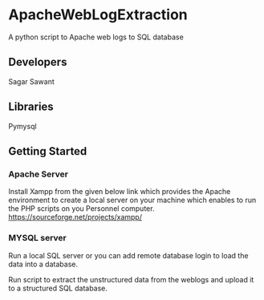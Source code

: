 # ApacheWebLogExtraction
A python script to Apache web logs to SQL database                               

## Developers
Sagar Sawant

## Libraries
Pymysql

## Getting Started
### Apache Server
Install Xampp from the given below link which provides the Apache environment to create a local server on your machine which enables to run the PHP scripts on you Personnel computer. https://sourceforge.net/projects/xampp/

### MYSQL server
Run a local SQL server or you can add remote database login to load the data into a database.

Run script to extract the unstructured data from the weblogs and upload it to a structured SQL database.

